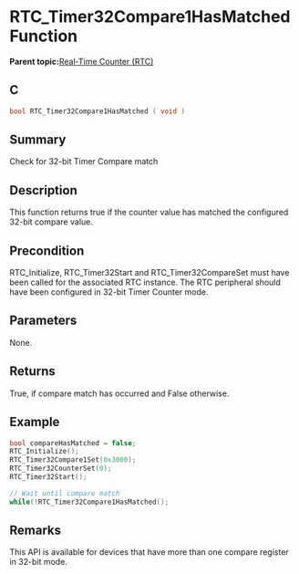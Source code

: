 # RTC\_Timer32Compare1HasMatched Function

**Parent topic:**[Real-Time Counter \(RTC\)](GUID-3578D06D-FEC5-4769-ADC7-0D46730CD973.md)

## C

```c
bool RTC_Timer32Compare1HasMatched ( void )
```

## Summary

Check for 32-bit Timer Compare match

## Description

This function returns true if the counter value has matched the configured<br />32-bit compare value.

## Precondition

RTC\_Initialize, RTC\_Timer32Start and RTC\_Timer32CompareSet must have been called for the associated RTC instance. The RTC peripheral should have been configured in 32-bit Timer Counter mode.

## Parameters

None.

## Returns

True, if compare match has occurred and False otherwise.

## Example

```c
bool compareHasMatched = false;
RTC_Initialize();
RTC_Timer32Compare1Set(0x3000);
RTC_Timer32CounterSet(0);
RTC_Timer32Start();

// Wait until compare match
while(!RTC_Timer32Compare1HasMatched();

```

## Remarks

This API is available for devices that have more than one compare register in 32-bit mode.

